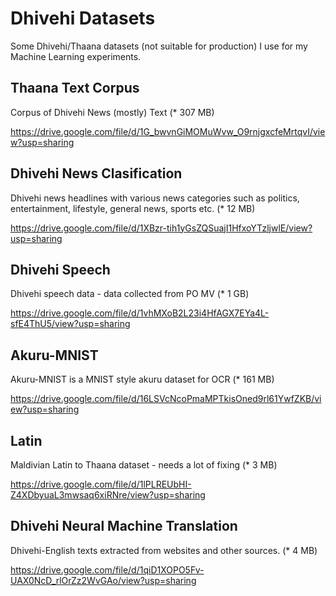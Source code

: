 # Dhivehi Datasets
Some Dhivehi/Thaana datasets (not suitable for production) I use for my Machine Learning experiments.  

## Thaana Text Corpus
Corpus of Dhivehi News (mostly) Text  (* 307 MB)

https://drive.google.com/file/d/1G_bwvnGiMOMuWvw_O9rnjgxcfeMrtqvI/view?usp=sharing

## Dhivehi News Clasification
Dhivehi news headlines with various news categories such as politics, entertainment, lifestyle, general news, sports etc.  (* 12 MB)

https://drive.google.com/file/d/1XBzr-tih1yGsZQSuajI1HfxoYTzljwlE/view?usp=sharing

## Dhivehi Speech
Dhivehi speech data - data collected from PO MV (* 1 GB)

https://drive.google.com/file/d/1vhMXoB2L23i4HfAGX7EYa4L-sfE4ThU5/view?usp=sharing

## Akuru-MNIST
Akuru-MNIST is a MNIST style akuru dataset for OCR (* 161 MB)

https://drive.google.com/file/d/16LSVcNcoPmaMPTkisOned9rl61YwfZKB/view?usp=sharing


## Latin 
Maldivian Latin to Thaana dataset - needs a lot of fixing (* 3 MB)

https://drive.google.com/file/d/1lPLREUbHI-Z4XDbyuaL3mwsaq6xiRNre/view?usp=sharing


## Dhivehi Neural Machine Translation

Dhivehi-English texts extracted from websites and other sources. (* 4 MB)

https://drive.google.com/file/d/1qiD1XOPO5Fv-UAX0NcD_rlOrZz2WvGAo/view?usp=sharing


